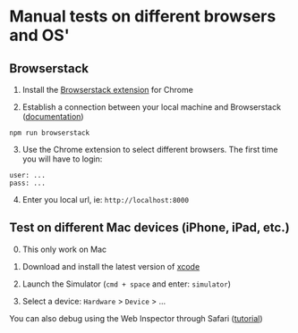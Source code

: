 # Manual tests on different browsers and OS'

## Browserstack

1. Install the [Browserstack extension](https://chrome.google.com/webstore/detail/browserstack-loader/ficmbjfmibnkmehkbngghpjnmmjolnmi?hl=en) for Chrome

2. Establish a connection between your local machine and Browserstack ([documentation](https://www.browserstack.com/local-testing))
  ```
  npm run browserstack
  ```

3. Use the Chrome extension to select different browsers. The first time you will have to login:
  ```
  user: ...
  pass: ...
  ```

4. Enter you local url, ie: `http://localhost:8000`


## Test on different Mac devices (iPhone, iPad, etc.)

0. This only work on Mac

1. Download and install the latest version of [xcode](https://itunes.apple.com/us/app/xcode/id497799835?mt=12)

2. Launch the Simulator (`cmd + space` and enter: `simulator`)

3. Select a device: `Hardware` > `Device` > ...

You can also debug using the Web Inspector through Safari ([tutorial](http://www.webascender.com/Blog/ID/634/Setup-iOS-8-Simulator-on-OS-X#.VkNIIK6rRTY))
